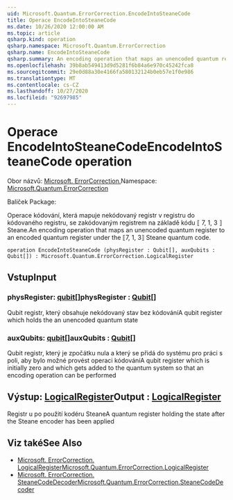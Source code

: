 ```yaml
---
uid: Microsoft.Quantum.ErrorCorrection.EncodeIntoSteaneCode
title: Operace EncodeIntoSteaneCode
ms.date: 10/26/2020 12:00:00 AM
ms.topic: article
qsharp.kind: operation
qsharp.namespace: Microsoft.Quantum.ErrorCorrection
qsharp.name: EncodeIntoSteaneCode
qsharp.summary: An encoding operation that maps an unencoded quantum register to an encoded quantum register under the ⟦7, 1, 3⟧ Steane quantum code.
ms.openlocfilehash: 39b8ab549413d9d5281f6b84a6e970c45242fca8
ms.sourcegitcommit: 29e0d88a30e4166fa580132124b0eb57e1f0e986
ms.translationtype: MT
ms.contentlocale: cs-CZ
ms.lasthandoff: 10/27/2020
ms.locfileid: "92697985"
---
```

# <a name="encodeintosteanecode-operation"></a><span data-ttu-id="9e694-102">Operace EncodeIntoSteaneCode</span><span class="sxs-lookup"><span data-stu-id="9e694-102">EncodeIntoSteaneCode operation</span></span>

<span data-ttu-id="9e694-103">Obor názvů: [Microsoft. ErrorCorrection.](xref:Microsoft.Quantum.ErrorCorrection)</span><span class="sxs-lookup"><span data-stu-id="9e694-103">Namespace: [Microsoft.Quantum.ErrorCorrection](xref:Microsoft.Quantum.ErrorCorrection)</span></span>

<span data-ttu-id="9e694-104">Balíček [](https://nuget.org/packages/)</span><span class="sxs-lookup"><span data-stu-id="9e694-104">Package: [](https://nuget.org/packages/)</span></span>


<span data-ttu-id="9e694-105">Operace kódování, která mapuje nekódovaný registr v registru do kódovaného registru, se zakódovaným registrem na základě kódu ⟦ 7, 1, 3 ⟧ Steane.</span><span class="sxs-lookup"><span data-stu-id="9e694-105">An encoding operation that maps an unencoded quantum register to an encoded quantum register under the ⟦7, 1, 3⟧ Steane quantum code.</span></span>

```qsharp
operation EncodeIntoSteaneCode (physRegister : Qubit[], auxQubits : Qubit[]) : Microsoft.Quantum.ErrorCorrection.LogicalRegister
```


## <a name="input"></a><span data-ttu-id="9e694-106">Vstup</span><span class="sxs-lookup"><span data-stu-id="9e694-106">Input</span></span>

### <a name="physregister--qubit"></a><span data-ttu-id="9e694-107">physRegister: [qubit](xref:microsoft.quantum.lang-ref.qubit)[]</span><span class="sxs-lookup"><span data-stu-id="9e694-107">physRegister : [Qubit](xref:microsoft.quantum.lang-ref.qubit)[]</span></span>

<span data-ttu-id="9e694-108">Qubit registr, který obsahuje nekódovaný stav bez kódování</span><span class="sxs-lookup"><span data-stu-id="9e694-108">A qubit register which holds the an unencoded quantum state</span></span>


### <a name="auxqubits--qubit"></a><span data-ttu-id="9e694-109">auxQubits: [qubit](xref:microsoft.quantum.lang-ref.qubit)[]</span><span class="sxs-lookup"><span data-stu-id="9e694-109">auxQubits : [Qubit](xref:microsoft.quantum.lang-ref.qubit)[]</span></span>

<span data-ttu-id="9e694-110">Qubit registr, který je zpočátku nula a který se přidá do systému pro práci s poli, aby bylo možné provést operaci kódování</span><span class="sxs-lookup"><span data-stu-id="9e694-110">A qubit register which is initially zero and which gets added to the quantum system so that an encoding operation can be performed</span></span>



## <a name="output--logicalregister"></a><span data-ttu-id="9e694-111">Výstup: [LogicalRegister](xref:Microsoft.Quantum.ErrorCorrection.LogicalRegister)</span><span class="sxs-lookup"><span data-stu-id="9e694-111">Output : [LogicalRegister](xref:Microsoft.Quantum.ErrorCorrection.LogicalRegister)</span></span>

<span data-ttu-id="9e694-112">Registr u po použití kodéru Steane</span><span class="sxs-lookup"><span data-stu-id="9e694-112">A quantum register holding the state after the Steane encoder has been applied</span></span>

## <a name="see-also"></a><span data-ttu-id="9e694-113">Viz také</span><span class="sxs-lookup"><span data-stu-id="9e694-113">See Also</span></span>

- [<span data-ttu-id="9e694-114">Microsoft. ErrorCorrection. LogicalRegister</span><span class="sxs-lookup"><span data-stu-id="9e694-114">Microsoft.Quantum.ErrorCorrection.LogicalRegister</span></span>](xref:Microsoft.Quantum.ErrorCorrection.LogicalRegister)
- [<span data-ttu-id="9e694-115">Microsoft. ErrorCorrection. SteaneCodeDecoder</span><span class="sxs-lookup"><span data-stu-id="9e694-115">Microsoft.Quantum.ErrorCorrection.SteaneCodeDecoder</span></span>](xref:Microsoft.Quantum.ErrorCorrection.SteaneCodeDecoder)